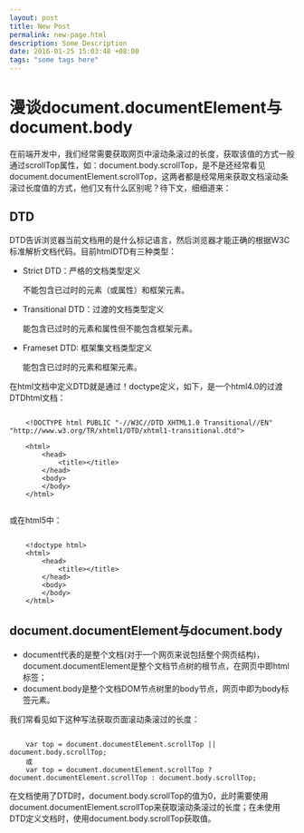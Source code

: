 ```yaml
---
layout: post
title: New Post
permalink: new-page.html
description: Some Description
date: 2016-01-25 15:03:48 +08:00
tags: "some tags here"
---
```

# 漫谈document.documentElement与document.body

在前端开发中，我们经常需要获取网页中滚动条滚过的长度，获取该值的方式一般通过scrollTop属性，如：document.body.scrollTop，是不是还经常看见document.documentElement.scrollTop，这两者都是经常用来获取文档滚动条滚过长度值的方式，他们又有什么区别呢？待下文，细细道来：

## DTD
DTD告诉浏览器当前文档用的是什么标记语言，然后浏览器才能正确的根据W3C标准解析文档代码。目前htmlDTD有三种类型：

- Strict DTD：严格的文档类型定义


	不能包含已过时的元素（或属性）和框架元素。
	
- Transitional DTD：过渡的文档类型定义

	能包含已过时的元素和属性但不能包含框架元素。

- Frameset DTD: 框架集文档类型定义

	能包含已过时的元素和框架元素。
	

在html文档中定义DTD就是通过！doctype定义，如下，是一个html4.0的过渡DTDhtml文档：
```
	
	<!DOCTYPE html PUBLIC "-//W3C//DTD XHTML1.0 Transitional//EN" "http://www.w3.org/TR/xhtml1/DTD/xhtml1-transitional.dtd">

	<html>
		<head>
			<title></title>
		</head>
		<body>
		</body>
	</html>
	
```
或在html5中：

```

	<!doctype html>
	<html>
		<head>
			<title></title>
		</head>
		<body>
		</body>
	</html>
```
	
## document.documentElement与document.body

- document代表的是整个文档(对于一个网页来说包括整个网页结构)，document.documentElement是整个文档节点树的根节点，在网页中即html标签；
- document.body是整个文档DOM节点树里的body节点，网页中即为body标签元素。

我们常看见如下这种写法获取页面滚动条滚过的长度：

```

	var top = document.documentElement.scrollTop || document.body.scrollTop;
	或
	var top = document.documentElement.scrollTop ? document.documentElement.scrollTop : document.body.scrollTop;
```
在文档使用了DTD时，document.body.scrollTop的值为0，此时需要使用document.documentElement.scrollTop来获取滚动条滚过的长度；在未使用DTD定义文档时，使用document.body.scrollTop获取值。